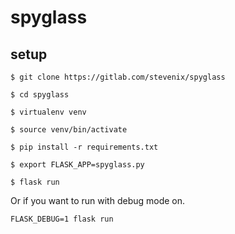 spyglass
========

setup
-----

`$ git clone https://gitlab.com/stevenix/spyglass`

`$ cd spyglass`

`$ virtualenv venv`

`$ source venv/bin/activate`

`$ pip install -r requirements.txt`

`$ export FLASK_APP=spyglass.py`

`$ flask run`

Or if you want to run with debug mode on.

`FLASK_DEBUG=1 flask run`
